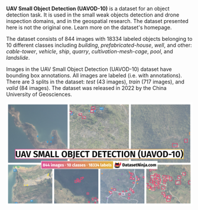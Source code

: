 **UAV Small Object Detection (UAVOD-10)** is a dataset for an object detection task. It is used in the small weak objects detection and drone inspection domains, and in the geospatial research. The dataset presented here is not the original one. Learn more on the dataset's homepage.

The dataset consists of 844 images with 18334 labeled objects belonging to 10 different classes including *building*, *prefabricated-house*, *well*, and other: *cable-tower*, *vehicle*, *ship*, *quarry*, *cultivation-mesh-cage*, *pool*, and *landslide*.

Images in the UAV Small Object Detection (UAVOD-10) dataset have bounding box annotations. All images are labeled (i.e. with annotations). There are 3 splits in the dataset: *test* (43 images), *train* (717 images), and *valid* (84 images). The dataset was released in 2022 by the China University of Geosciences.

<img src="https://github.com/dataset-ninja/uav-small-object-detection/raw/main/visualizations/poster.png">
